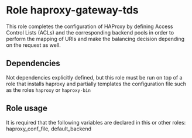 Role haproxy-gateway-tds
=========

This role completes the configuration of HAProxy by defining Access Control Lists (ACLs) and the corresponding backend pools in order to perform the mapping of URIs and make 
the balancing decision depending on the request as well.


Dependencies
------------

Not dependencies explicitly defined, but this role must be run on top of a role that installs haproxy and partially templates the configuration file such as the roles `haproxy` or `haproxy-bin`


Role usage
----------

It is required that the following variables are declared in this or other roles: haproxy\_conf\_file, default\_backend
